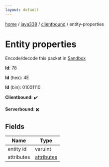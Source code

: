 ```yaml
---
layout: default
---
```


[home](/)  /  [java338](/protocol/java338)  /  [clientbound](/protocol/java338/clientbound)  /  entity-properties

# Entity properties

Encode/decode this packet in [Sandbox](../../../sandbox/java338#Clientbound.EntityProperties)

**Id**: 78

**Id** (hex): 4E

**Id** (bin): 01001110

**Clientbound**: ✔️

**Serverbound**: ✖️

## Fields

Name | Type
---|---
entity id | varuint
attributes | [attributes](/protocol/java338/arrays)
